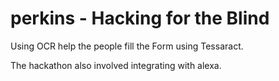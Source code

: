 # perkins - Hacking for the Blind


Using OCR help the people fill the Form using Tessaract.

The hackathon also involved integrating with alexa.
